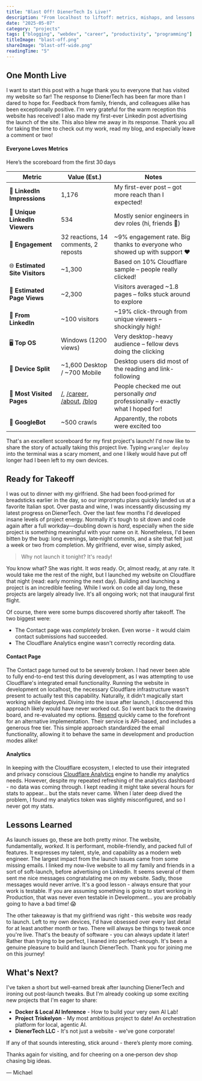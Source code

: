 ```yaml
---
title: "Blast Off! DienerTech Is Live!"
description: "From localhost to liftoff: metrics, mishaps, and lessons from shipping my personal dev hub in one adrenaline‑fueled night."
date: "2025-05-07"
category: "projects"
tags: ["blogging", "webdev", "career", "productivity", "programming"]
titleImage: "blast-off.png"
shareImage: "blast-off-wide.png"
readingTime: "5"
---
```


## One Month Live

I want to start this post with a huge thank you to everyone that has visited my website so far! The response to DienerTech has been far more than I dared to hope for. Feedback from family, friends, and colleagues alike has been exceptionally positive. I'm very grateful for the warm reception this website has received! I also made my first-ever Linkedin post advertising the launch of the site. This also blew me away in its response. Thank you all for taking the time to check out my work, read my blog, and especially leave a comment or two!

#### Everyone Loves Metrics

Here’s the scoreboard from the first 30 days

| Metric                         | Value (Est.)                         | Notes                                                                          |
| ------------------------------ | ------------------------------------ | ------------------------------------------------------------------------------ |
| 🧠 **LinkedIn Impressions**    | 1,176                                | My first-ever post – got more reach than I expected!                             |
| 👤 **Unique LinkedIn Viewers** | 534                                  | Mostly senior engineers in dev roles (hi, friends 👋)                          |
| 💬 **Engagement**              | 32 reactions, 14 comments, 2 reposts | \~9% engagement rate. Big thanks to everyone who showed up with support ❤️     |
| 🌐 **Estimated Site Visitors** | \~1,300                              | Based on 10% Cloudflare sample – people really clicked!                          |
| 📄 **Estimated Page Views**    | \~2,300                              | Visitors averaged \~1.8 pages – folks stuck around to explore                    |
| 🔗 **From LinkedIn**           | \~100 visitors                       | \~19% click-through from unique viewers – shockingly high!                       |
| 🖥️ **Top OS**                 | Windows (1200 views)          | Very desktop-heavy audience – fellow devs doing the clicking                     |
| 📱 **Device Split**            | \~1,600 Desktop / \~700 Mobile       | Desktop users did most of the reading and link-following                       |
| 🧭 **Most Visited Pages**      | [/](/), [/career](/career), [/about](/about), [/blog](/blog)    | People checked me out personally *and* professionally – exactly what I hoped for! |
| 🤖 **GoogleBot**               | \~500 crawls                         | Apparently, the robots were excited too                                        |


That's an excellent scoreboard for my first project's launch! I'd now like to share the story of actually taking this project live. Typing `wrangler deploy` into the terminal was a scary moment, and one I likely would have put off longer had I been left to my own devices.

## Ready for Takeoff

I was out to dinner with my girlfriend. She had been food‑primed for breadsticks earlier in the day, so our impromptu plans quickly landed us at a favorite Italian spot. Over pasta and wine, I was incessantly discussing my latest progress on DienerTech. Over the last few months I'd developed insane levels of project energy. Normally it's tough to sit down and code again after a full workday—doubling down is *hard*, especially when the side project is something meaningful with your name on it. Nonetheless, I'd been bitten by the bug: long evenings, late‑night commits, and a site that felt just a week or two from completion. My girlfriend, ever wise, simply asked, 
> Why not launch it tonight? It's ready!

You know what? She was right. It *was* ready. Or, almost ready, at any rate. It would take me the rest of the night, but I launched my website on Cloudflare that night (read: early morning the next day). Building and launching a project is an incredible feeling. While I work on code all day long, these projects are largely already live. It's all ongoing work; not that inaugural first flight.

Of course, there were some bumps discovered shortly after takeoff. The two biggest were:

- The Contact page was *completely* broken. Even worse - it would claim contact submissions had succeeded. 
- The Cloudflare Analytics engine wasn't correctly recording data. 

#### Contact Page
The Contact page turned out to be severely broken. I had never been able to fully end-to-end test this during development, as I was attempting to use Cloudflare's integrated email functionality. Running the website in development on localhost, the necessary Cloudflare infrastructure wasn't present to actually test this capability. Naturally, it didn't magically start working while deployed. Diving into the issue after launch, I discovered this approach likely would have never worked out. So I went back to the drawing board, and re-evaluated my options. [Resend](https://resend.com/) quickly came to the forefront for an alternative implementation. Their service is API-based, and includes a generous free tier. This simple approach standardized the email functionality, allowing it to behave the same in development and production modes alike!

#### Analytics
In keeping with the Cloudflare ecosystem, I elected to use their integrated and privacy conscious [Cloudflare Analytics](https://www.cloudflare.com/web-analytics/) engine to handle my analytics needs. However, despite my repeated refreshing of the analytics dashboard - no data was coming through. I kept reading it might take several hours for stats to appear... but the stats never came. When I later deep dived the problem, I found my analytics token was slightly misconfigured, and so I never got my stats. 

## Lessons Learned

As launch issues go, these are both pretty minor. The website, fundamentally, *worked*. It is performant, mobile-friendly, and packed full of features. It expresses my talent, style, and capability as a modern web engineer. The largest impact from the launch issues came from some missing emails. I linked my now-live website to all my family and friends in a sort of soft-launch, before advertising on Linkedin. It seems several of them sent me nice messages congratulating me on my website. Sadly, those messages would never arrive. It's a good lesson - always ensure that your work is testable. If you are assuming something is going to start working in Production, that was never even testable in Development... you are probably going to have a bad time! 😱

The other takeaway is that my girlfriend was right - this website *was* ready to launch. Left to my own devices, I'd have obsessed over every last detail for at least another month or two. There will always be things to tweak once you're live. That's the beauty of software - you can always update it later! Rather than trying to be perfect, I leaned into perfect-enough. It's been a genuine pleasure to build and launch DienerTech. Thank you for joining me on this journey!


## What's Next?

I've taken a short but well-earned break after launching DienerTech and ironing out post-launch tweaks. But I'm already cooking up some exciting new projects that I'm eager to share:

- **Docker & Local AI Inference** - How to build your very own AI Lab! 
- **Project Triskelyon** - My most ambitious project to date! An orchestration platform for local, agentic AI. 
- **DienerTech LLC** - It's not just a website - we've gone corporate! 

If any of that sounds interesting, stick around - there’s plenty more coming.


Thanks again for visiting, and for cheering on a one‑person dev shop chasing big ideas.

— Michael

